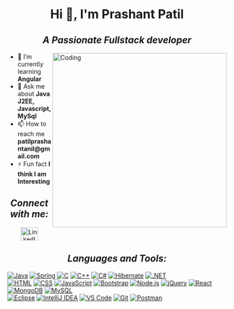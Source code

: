 
<body>
  <div class="container">
    <h1 align="center">Hi 👋, I'm Prashant Patil</h1>
    <h2 align="center"><i>A Passionate Fullstack developer</i></h2>
    <img align="right" alt="Coding" width="400" src="https://cdn.dribbble.com/users/1162077/screenshots/3848914/programmer.gif">
    <ul>
      <li>🌱 I’m currently learning <strong>Angular</strong></li>
      <li>💬 Ask me about <strong>Java J2EE, Javascript, MySql</strong></li>
      <li>📫 How to reach me <strong>patilprashantanil@gmail.com</strong></li>
      <li>⚡ Fun fact <strong>I think I am Interesting</strong></li>
    </ul>
    <h2 align="center"><i>Connect with me:</i></h2>
    <p align="center">
      <a href="https://www.linkedin.com/in/prashant-patil2000" target="blank"><img align="center" src="https://raw.githubusercontent.com/rahuldkjain/github-profile-readme-generator/master/src/images/icons/Social/linked-in-alt.svg" alt="LinkedIn" height="30" width="40" /></a>
    </p>
    <h2 align="center"><i>Languages and Tools:</i></h2
<div class="icon-container">
  <a href="https://www.oracle.com/java/"><img src="https://skillicons.dev/icons?i=java" alt="Java"/></a>
  <a href="https://spring.io/"><img src="https://skillicons.dev/icons?i=spring" alt="Spring"/></a>
  <a href="https://devblogs.microsoft.com/cppblog/"><img src="https://skillicons.dev/icons?i=c" alt="C"/></a>
  <a href="https://isocpp.org/"><img src="https://skillicons.dev/icons?i=cpp" alt="C++"/></a>
  <a href="https://docs.microsoft.com/en-us/dotnet/csharp/"><img src="https://skillicons.dev/icons?i=cs" alt="C#"/></a>
  <a href="https://hibernate.org/"><img src="https://skillicons.dev/icons?i=hibernate" alt="Hibernate"/></a>
  <a href="https://dotnet.microsoft.com/"><img src="https://skillicons.dev/icons?i=dotnet" alt=".NET"/></a>
</div>

<div class="icon-container">
  <a href="https://developer.mozilla.org/en-US/docs/Web/HTML"><img src="https://skillicons.dev/icons?i=html" alt="HTML"/></a>
  <a href="https://developer.mozilla.org/en-US/docs/Web/CSS"><img src="https://skillicons.dev/icons?i=css" alt="CSS"/></a>
  <a href="https://developer.mozilla.org/en-US/docs/Web/JavaScript"><img src="https://skillicons.dev/icons?i=js" alt="JavaScript"/></a>
  <a href="https://getbootstrap.com/"><img src="https://skillicons.dev/icons?i=bootstrap" alt="Bootstrap"/></a>
  <a href="https://nodejs.org/en/"><img src="https://skillicons.dev/icons?i=nodejs" alt="Node.js"/></a>
  <a href="https://jquery.com/"><img src="https://skillicons.dev/icons?i=jquery" alt="jQuery"/></a>
  <a href="https://reactjs.org/"><img src="https://skillicons.dev/icons?i=react" alt="React"/></a>
</div>

<div class="icon-container">
  <a href="https://www.mongodb.com/"><img src="https://skillicons.dev/icons?i=mongodb" alt="MongoDB"/></a>
  <a href="https://www.mysql.com/"><img src="https://skillicons.dev/icons?i=mysql" alt="MySQL"/></a>
</div>

<div class="icon-container">
  <a href="https://www.eclipse.org/"><img src="https://skillicons.dev/icons?i=eclipse" alt="Eclipse"/></a>
  <a href="https://www.jetbrains.com/idea/"><img src="https://skillicons.dev/icons?i=idea" alt="IntelliJ IDEA"/></a>
  <a href="https://code.visualstudio.com/"><img src="https://skillicons.dev/icons?i=vscode" alt="VS Code"/></a>
  <a href="https://git-scm.com/"><img src="https://skillicons.dev/icons?i=git" alt="Git"/></a>
  <a href="https://www.postman.com/"><img src="https://skillicons.dev/icons?i=postman" alt="Postman"/></a>
</div>
  </div>
</body>
</html>
